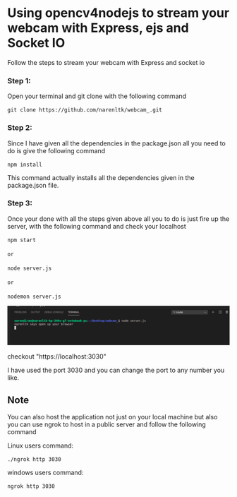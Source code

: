 # Using opencv4nodejs to stream your webcam with Express, ejs and Socket IO

Follow the steps to stream your webcam with Express and socket io

### Step 1:

Open your terminal and git clone with the following command

```
git clone https://github.com/narenltk/webcam_.git
```

### Step 2:

Since I have given all the dependencies in the package.json all you need to do is give the following command

```
npm install
```

This command actually installs all the dependencies given in the package.json file.

### Step 3:

Once your done with all the steps given above all you to do is just fire up the server, with the following command and check your localhost

```
npm start

or

node server.js

or 

nodemon server.js
```

<p align="center">
  <img src="img/node_server.png">
</p>

checkout "https://localhost:3030"

I have used the port 3030 and you can change the port to any number you like.

## Note

You can also host the application not just on your local machine but also you can use ngrok to host in a public server and follow the following command

Linux users command:
```
./ngrok http 3030
```

windows users command:
```
ngrok http 3030
```
